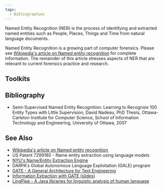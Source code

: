 ```yaml
---
tags:
  - Bibliographies
---
```

Named Entity Recognition (NER) is the process of identifying and
extracted named entities such as People, Places, Things and Time from
natural language documents.

Named Entity Recognition is a growing part of computer forensics. Please
see [Wikipedia's article on Named entity
recognition](https://en.wikipedia.org/wiki/Named_entity_recognition) for
complete information. The remainder of this article stresses aspects of
NER that are relevant to current forensics practice and research.

## Toolkits

## Bibliography

- Semi-Supervised Named Entity Recognition: Learning to Recognize 100
  Entity Types with Little Supervision, David Nadeau, PhD Thesis,
  Ottawa-Carleton Institute for Computer Science, School of Information
  Technology and Engineering, University of Ottawa, 2007

## See Also

- [Wikipedia's article on Named entity recognition](https://en.wikipedia.org/wiki/Named-entity_recognition)
- US Patent 7299180 - Name entity extraction using language models
- [NYU's Name/Entity Extraction Engine](https://nlp.cs.nyu.edu/ene/)
- DARPA's Global Autonomous Language Exploitation (GALE) program
- [GATE - A General Architecture for Text Engineering](https://gate.ac.uk/)
- [Information Extraction with GATE (slides)](http://www.iula.upf.edu/materials/070919bontcheva.pdf)
- [LingPipe - A Java libraries for linguistic analysis of human language](http://www.alias-i.com/lingpipe/)
